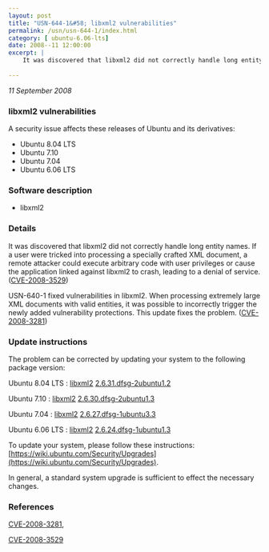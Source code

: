 ```yaml
---
layout: post
title: "USN-644-1&#58; libxml2 vulnerabilities"
permalink: /usn/usn-644-1/index.html
category: [ ubuntu-6.06-lts]
date: 2008--11 12:00:00
excerpt: |
    It was discovered that libxml2 did not correctly handle long entity names. If a user were tricked into processing a specially crafted XML document, a remote attacker could execute arbitrary code with user privileges or cause the application linked against libxml2 to crash, leading to a denial of service. ([CVE-2008-3529](http://people.ubuntu.com/~ubuntu-security/cve/CVE-2008-3529))
    
--- 
```

 
 

*11 September 2008*

### libxml2 vulnerabilities

A security issue affects these releases of Ubuntu and its derivatives:

* Ubuntu 8.04 LTS
* Ubuntu 7.10
* Ubuntu 7.04
* Ubuntu 6.06 LTS

### Software description

* libxml2 

### Details

It was discovered that libxml2 did not correctly handle long entity names. If a user were tricked into processing a specially crafted XML document, a remote attacker could execute arbitrary code with user privileges or cause the application linked against libxml2 to crash, leading to a denial of service. ([CVE-2008-3529](http://people.ubuntu.com/~ubuntu-security/cve/CVE-2008-3529))

USN-640-1 fixed vulnerabilities in libxml2. When processing extremely large XML documents with valid entities, it was possible to incorrectly trigger the newly added vulnerability protections. This update fixes the problem. ([CVE-2008-3281](http://people.ubuntu.com/~ubuntu-security/cve/CVE-2008-3281)) 

### Update instructions

The problem can be corrected by updating your system to the following package version:

Ubuntu 8.04 LTS
 : [libxml2](https://launchpad.net/ubuntu/+source/libxml2) <span> [2.6.31.dfsg-2ubuntu1.2](https://launchpad.net/ubuntu/+source/libxml2/2.6.31.dfsg-2ubuntu1.2) </span> 

Ubuntu 7.10
 : [libxml2](https://launchpad.net/ubuntu/+source/libxml2) <span> [2.6.30.dfsg-2ubuntu1.3](https://launchpad.net/ubuntu/+source/libxml2/2.6.30.dfsg-2ubuntu1.3) </span> 

Ubuntu 7.04
 : [libxml2](https://launchpad.net/ubuntu/+source/libxml2) <span> [2.6.27.dfsg-1ubuntu3.3](https://launchpad.net/ubuntu/+source/libxml2/2.6.27.dfsg-1ubuntu3.3) </span> 

Ubuntu 6.06 LTS
 : [libxml2](https://launchpad.net/ubuntu/+source/libxml2) <span> [2.6.24.dfsg-1ubuntu1.3](https://launchpad.net/ubuntu/+source/libxml2/2.6.24.dfsg-1ubuntu1.3) </span> 

To update your system, please follow these instructions: [https://wiki.ubuntu.com/Security/Upgrades](https://wiki.ubuntu.com/Security/Upgrades).

In general, a standard system upgrade is sufficient to effect the necessary changes. 

### References

 
 [CVE-2008-3281](http://people.ubuntu.com/~ubuntu-security/cve/CVE-2008-3281), 

 [CVE-2008-3529](http://people.ubuntu.com/~ubuntu-security/cve/CVE-2008-3529)
 

